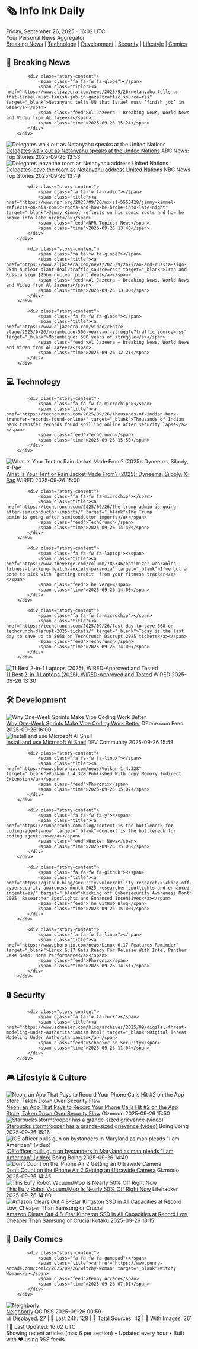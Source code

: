 <!-- Processing 54 RSS feeds at 2025-09-26 16:01:50 UTC -->
<!-- Processing: Penny Arcade -->
<!-- Processing: Garfield -->
<!-- Processing: Questionable Content -->
<!-- Processing: Girl Genius -->
<!-- Processing: Dinosaur Comics -->
<!-- Processing: BBC World News -->
<!-- Processing: BBC Breaking News -->
<!-- Processing: Al Jazeera Breaking News -->
<!-- Processing: Reuters Top News -->
<!-- Processing: ABC News Breaking -->
<!-- Processing: NBC News Breaking -->
<!-- Processing: TechCrunch -->
<!-- Processing: WIRED -->
<!-- Processing: Slashdot -->
<!-- Processing: Hacker News -->
<!-- Processing: Dev.to -->
<!-- Processing: StackOverflow Blog -->
<!-- Processing: Phoronix Linux News -->
<!-- Processing: Ubuntu Blog -->
<!-- Processing: GitHub Blog -->
<!-- Processing: InfoQ -->
<!-- Processing: DZone -->
<!-- Processing: Coding Horror -->
<!-- Processing: The Pragmatic Engineer -->
<!-- Processing: Gizmodo -->
<!-- Processing: Boing Boing -->
<!-- Processing: Schneier on Security -->
<!-- Generated 13 new posts out of 27 feeds processed -->
<div class="newspaper-header">
    <h1 class="newspaper-title">🗞️ Info Ink Daily</h1>
    <div class="newspaper-date">Friday, September 26, 2025 - 16:02 UTC</div>
    <div class="newspaper-subtitle">Your Personal News Aggregator</div>
</div>

<div class="newspaper-nav">
    <a href="#breaking">Breaking News</a> |
    <a href="#tech">Technology</a> |
    <a href="#dev">Development</a> |
    <a href="#security">Security</a> |
    <a href="#lifestyle">Lifestyle</a> |
    <a href="#webcomics">Comics</a>
</div>

<div class="news-section breaking-news" id="breaking">
<h2 class="section-header">🚨 Breaking News</h2>
<div class="stories-container">
<div class="story">
            
            <div class="story-content">
                <span class="fa fa-fw fa-globe"></span>
                <span class="title"><a href="https://www.aljazeera.com/news/2025/9/26/netanyahu-tells-un-that-israel-must-finish-job-in-gaza?traffic_source=rss" target="_blank">Netanyahu tells UN that Israel must ‘finish job’ in Gaza</a></span>
                <span class="feed">Al Jazeera – Breaking News, World News and Video from Al Jazeera</span>
                <span class="time">2025-09-26 15:24</span>
            </div>
        </div>
<div class="story">
            <img src="https://s.abcnews.com/images/US/un-1-rt-gmh-250926_1758892239654_hpMain_4x3t_384.jpg" alt="Delegates walk out as Netanyahu speaks at the United Nations" class="story-image" loading="lazy" onerror="this.style.display='none'">
            <div class="story-content">
                <span class="fa fa-fw fa-tv"></span>
                <span class="title"><a href="https://abcnews.go.com/Politics/netanyahu-set-give-contentious-speech-united-nations/story?id=125937350" target="_blank">Delegates walk out as Netanyahu speaks at the United Nations</a></span>
                <span class="feed">ABC News: Top Stories</span>
                <span class="time">2025-09-26 13:53</span>
            </div>
        </div>
<div class="story">
            <img src="https://media-cldnry.s-nbcnews.com/image/upload/t_fit_1500w/mpx/2704722219/2025_09/1758894578521_now_brk_unga_people_leaving_250926_1920x1080-j4n4nw.jpg" alt="Delegates leave the room as Netanyahu address United Nations" class="story-image" loading="lazy" onerror="this.style.display='none'">
            <div class="story-content">
                <span class="fa fa-fw fa-broadcast-tower"></span>
                <span class="title"><a href="https://www.nbcnews.com/now/video/delegates-leave-the-room-as-netanyahu-address-united-nations-248415301775" target="_blank">Delegates leave the room as Netanyahu address United Nations</a></span>
                <span class="feed">NBC News Top Stories</span>
                <span class="time">2025-09-26 13:49</span>
            </div>
        </div>
<div class="story">
            
            <div class="story-content">
                <span class="fa fa-fw fa-radio"></span>
                <span class="title"><a href="https://www.npr.org/2025/09/26/nx-s1-5553429/jimmy-kimmel-reflects-on-his-comic-roots-and-how-he-broke-into-late-night" target="_blank">Jimmy Kimmel reflects on his comic roots and how he broke into late night</a></span>
                <span class="feed">NPR Topics: News</span>
                <span class="time">2025-09-26 13:48</span>
            </div>
        </div>
<div class="story">
            
            <div class="story-content">
                <span class="fa fa-fw fa-globe"></span>
                <span class="title"><a href="https://www.aljazeera.com/news/2025/9/26/iran-and-russia-sign-25bn-nuclear-plant-deal?traffic_source=rss" target="_blank">Iran and Russia sign $25bn nuclear plant deal</a></span>
                <span class="feed">Al Jazeera – Breaking News, World News and Video from Al Jazeera</span>
                <span class="time">2025-09-26 13:00</span>
            </div>
        </div>
<div class="story">
            
            <div class="story-content">
                <span class="fa fa-fw fa-globe"></span>
                <span class="title"><a href="https://www.aljazeera.com/video/centre-stage/2025/9/26/mozambique-500-years-of-struggle?traffic_source=rss" target="_blank">Mozambique: 500 years of struggle</a></span>
                <span class="feed">Al Jazeera – Breaking News, World News and Video from Al Jazeera</span>
                <span class="time">2025-09-26 12:21</span>
            </div>
        </div>
</div>
</div>
<div class="news-section tech-news" id="tech">
<h2 class="section-header">💻 Technology</h2>
<div class="stories-container">
<div class="story">
            
            <div class="story-content">
                <span class="fa fa-fw fa-microchip"></span>
                <span class="title"><a href="https://techcrunch.com/2025/09/26/thousands-of-indian-bank-transfer-records-found-online/" target="_blank">Thousands of Indian bank transfer records found spilling online after security lapse</a></span>
                <span class="feed">TechCrunch</span>
                <span class="time">2025-09-26 15:50</span>
            </div>
        </div>
<div class="story">
            <img src="https://media.wired.com/photos/68d603d0c7389b674191945e/master/pass/What%20Is%20Your%20Tent%20or%20Rain%20Jacket%20Made%20From_%20Here%E2%80%99s%20What%20to%20Know%20About%20Dyneema,%20Silnylon,%20and%20Silpoly.png" alt="What Is Your Tent or Rain Jacket Made From? (2025): Dyneema, Silpoly, X-Pac" class="story-image" loading="lazy" onerror="this.style.display='none'">
            <div class="story-content">
                <span class="fa fa-fw fa-bolt"></span>
                <span class="title"><a href="https://www.wired.com/story/outdoor-gear-fabric-explainer/" target="_blank">What Is Your Tent or Rain Jacket Made From? (2025): Dyneema, Silpoly, X-Pac</a></span>
                <span class="feed">WIRED</span>
                <span class="time">2025-09-26 15:00</span>
            </div>
        </div>
<div class="story">
            
            <div class="story-content">
                <span class="fa fa-fw fa-microchip"></span>
                <span class="title"><a href="https://techcrunch.com/2025/09/26/the-trump-admin-is-going-after-semiconductor-imports/" target="_blank">The Trump admin is going after semiconductor imports</a></span>
                <span class="feed">TechCrunch</span>
                <span class="time">2025-09-26 14:40</span>
            </div>
        </div>
<div class="story">
            
            <div class="story-content">
                <span class="fa fa-fw fa-laptop"></span>
                <span class="title"><a href="https://www.theverge.com/column/786346/optimizer-wearables-fitness-tracking-health-anxiety-paranoia" target="_blank">I’ve got a bone to pick with ‘getting credit’ from your fitness tracker</a></span>
                <span class="feed">The Verge</span>
                <span class="time">2025-09-26 14:00</span>
            </div>
        </div>
<div class="story">
            
            <div class="story-content">
                <span class="fa fa-fw fa-microchip"></span>
                <span class="title"><a href="https://techcrunch.com/2025/09/26/last-day-to-save-668-on-techcrunch-disrupt-2025-tickets/" target="_blank">Today is the last day to save up to $668 on TechCrunch Disrupt 2025 tickets</a></span>
                <span class="feed">TechCrunch</span>
                <span class="time">2025-09-26 14:00</span>
            </div>
        </div>
<div class="story">
            <img src="https://media.wired.com/photos/6849bd25bf7204ccbda22354/master/pass/The%20Best%202-in-1%20Laptops%20to%20Flip%20Between%20Work%20and%20Play.png" alt="11 Best 2-in-1 Laptops (2025), WIRED-Approved and Tested" class="story-image" loading="lazy" onerror="this.style.display='none'">
            <div class="story-content">
                <span class="fa fa-fw fa-bolt"></span>
                <span class="title"><a href="https://www.wired.com/gallery/best-2-in-1-laptops/" target="_blank">11 Best 2-in-1 Laptops (2025), WIRED-Approved and Tested</a></span>
                <span class="feed">WIRED</span>
                <span class="time">2025-09-26 13:30</span>
            </div>
        </div>
</div>
</div>
<div class="news-section dev-news" id="dev">
<h2 class="section-header">🛠️ Development</h2>
<div class="stories-container">
<div class="story">
            <img src="https://dz2cdn1.dzone.com/thumbnail?fid=18659267&w=600" alt="Why One-Week Sprints Make Vibe Coding Work Better" class="story-image" loading="lazy" onerror="this.style.display='none'">
            <div class="story-content">
                <span class="fa fa-fw fa-newspaper"></span>
                <span class="title"><a href="https://dzone.com/articles/one-week-sprints-vibe-coding" target="_blank">Why One-Week Sprints Make Vibe Coding Work Better</a></span>
                <span class="feed">DZone.com Feed</span>
                <span class="time">2025-09-26 16:00</span>
            </div>
        </div>
<div class="story">
            <img src="https://media2.dev.to/dynamic/image/width=800%2Cheight=%2Cfit=scale-down%2Cgravity=auto%2Cformat=auto/https%3A%2F%2Fdev-to-uploads.s3.amazonaws.com%2Fuploads%2Farticles%2F05fjg24dhiqei9y5n5mz.png" alt="Install and use Microsoft AI Shell" class="story-image" loading="lazy" onerror="this.style.display='none'">
            <div class="story-content">
                <span class="fa fa-fw fa-code"></span>
                <span class="title"><a href="https://dev.to/techielass/install-and-use-microsoft-ai-shell-4c28" target="_blank">Install and use Microsoft AI Shell</a></span>
                <span class="feed">DEV Community</span>
                <span class="time">2025-09-26 15:58</span>
            </div>
        </div>
<div class="story">
            
            <div class="story-content">
                <span class="fa fa-fw fa-linux"></span>
                <span class="title"><a href="https://www.phoronix.com/news/Vulkan-1.4.328" target="_blank">Vulkan 1.4.328 Published With Copy Memory Indirect Extension</a></span>
                <span class="feed">Phoronix</span>
                <span class="time">2025-09-26 15:07</span>
            </div>
        </div>
<div class="story">
            
            <div class="story-content">
                <span class="fa fa-fw fa-y"></span>
                <span class="title"><a href="https://runnercode.com/blog/context-is-the-bottleneck-for-coding-agents-now" target="_blank">Context is the bottleneck for coding agents now</a></span>
                <span class="feed">Hacker News</span>
                <span class="time">2025-09-26 15:06</span>
            </div>
        </div>
<div class="story">
            
            <div class="story-content">
                <span class="fa fa-fw fa-github"></span>
                <span class="title"><a href="https://github.blog/security/vulnerability-research/kicking-off-cybersecurity-awareness-month-2025-researcher-spotlights-and-enhanced-incentives/" target="_blank">Kicking off Cybersecurity Awareness Month 2025: Researcher Spotlights and Enhanced Incentives</a></span>
                <span class="feed">The GitHub Blog</span>
                <span class="time">2025-09-26 15:00</span>
            </div>
        </div>
<div class="story">
            
            <div class="story-content">
                <span class="fa fa-fw fa-linux"></span>
                <span class="title"><a href="https://www.phoronix.com/news/Linux-6.17-Features-Reminder" target="_blank">Linux 6.17 Gets Ready For Release With Intel Panther Lake &amp; More Performance</a></span>
                <span class="feed">Phoronix</span>
                <span class="time">2025-09-26 14:51</span>
            </div>
        </div>
</div>
</div>
<div class="news-section security-news" id="security">
<h2 class="section-header">🔒 Security</h2>
<div class="stories-container">
<div class="story">
            
            <div class="story-content">
                <span class="fa fa-fw fa-lock"></span>
                <span class="title"><a href="https://www.schneier.com/blog/archives/2025/09/digital-threat-modeling-under-authoritarianism.html" target="_blank">Digital Threat Modeling Under Authoritarianism</a></span>
                <span class="feed">Schneier on Security</span>
                <span class="time">2025-09-26 11:04</span>
            </div>
        </div>
</div>
</div>
<div class="news-section lifestyle-news" id="lifestyle">
<h2 class="section-header">🎮 Lifestyle & Culture</h2>
<div class="stories-container">
<div class="story">
            <img src="https://gizmodo.com/app/uploads/2025/09/Apple-Iphone-17-Series-Air-25-1280x853.jpg" alt="Neon, an App That Pays to Record Your Phone Calls Hit #2 on the App Store, Taken Down Over Security Flaw" class="story-image" loading="lazy" onerror="this.style.display='none'">
            <div class="story-content">
                <span class="fa fa-fw fa-computer"></span>
                <span class="title"><a href="https://gizmodo.com/neon-app-call-recording-security-risk-2000664183" target="_blank">Neon, an App That Pays to Record Your Phone Calls Hit #2 on the App Store, Taken Down Over Security Flaw</a></span>
                <span class="feed">Gizmodo</span>
                <span class="time">2025-09-26 15:50</span>
            </div>
        </div>
<div class="story">
            <img src="https://i0.wp.com/boingboing.net/wp-content/uploads/2022/11/starbucks-e1758899729825.jpg?fit=600%2C397&amp;quality=60&amp;ssl=1" alt="Starbucks stormtrooper has a grande-sized grievance (video)" class="story-image" loading="lazy" onerror="this.style.display='none'">
            <div class="story-content">
                <span class="fa fa-fw fa-arrow-right"></span>
                <span class="title"><a href="https://boingboing.net/2025/09/26/starbucks-stormtrooper-has-a-grande-sized-grievance-video.html" target="_blank">Starbucks stormtrooper has a grande-sized grievance (video)</a></span>
                <span class="feed">Boing Boing</span>
                <span class="time">2025-09-26 15:16</span>
            </div>
        </div>
<div class="story">
            <img src="https://i0.wp.com/boingboing.net/wp-content/uploads/2023/04/gun-e1758897976384.jpeg?fit=600%2C400&amp;quality=60&amp;ssl=1" alt="ICE officer pulls gun on bystanders in Maryland as man pleads &quot;I am American&quot; (video)" class="story-image" loading="lazy" onerror="this.style.display='none'">
            <div class="story-content">
                <span class="fa fa-fw fa-arrow-right"></span>
                <span class="title"><a href="https://boingboing.net/2025/09/26/ice-officer-pulls-gun-on-bystanders-in-maryland-as-man-pleads-i-am-american-video.html" target="_blank">ICE officer pulls gun on bystanders in Maryland as man pleads &quot;I am American&quot; (video)</a></span>
                <span class="feed">Boing Boing</span>
                <span class="time">2025-09-26 14:49</span>
            </div>
        </div>
<div class="story">
            <img src="https://gizmodo.com/app/uploads/2025/09/Apple-Iphone-17-Series-Air-34-1280x853.jpg" alt="Don’t Count on the iPhone Air 2 Getting an Ultrawide Camera" class="story-image" loading="lazy" onerror="this.style.display='none'">
            <div class="story-content">
                <span class="fa fa-fw fa-computer"></span>
                <span class="title"><a href="https://gizmodo.com/iphone-air-2-ultrawide-lens-2000664109" target="_blank">Don’t Count on the iPhone Air 2 Getting an Ultrawide Camera</a></span>
                <span class="feed">Gizmodo</span>
                <span class="time">2025-09-26 14:45</span>
            </div>
        </div>
<div class="story">
            <img src="https://lifehacker.com/imagery/articles/01K6319ED1J081GPMN7HDSFSWT/hero-image.png" alt="This Eufy Robot Vacuum/Mop Is Nearly 50% Off Right Now" class="story-image" loading="lazy" onerror="this.style.display='none'">
            <div class="story-content">
                <span class="fa fa-fw fa-life-ring"></span>
                <span class="title"><a href="https://lifehacker.com/tech/eufy-robot-vacuum-plus-mop-omni-c20-deal?utm_medium=RSS" target="_blank">This Eufy Robot Vacuum/Mop Is Nearly 50% Off Right Now</a></span>
                <span class="feed">Lifehacker</span>
                <span class="time">2025-09-26 14:00</span>
            </div>
        </div>
<div class="story">
            <img src="https://kotaku.com/app/uploads/2025/09/KingstonSSD.jpg" alt="Amazon Clears Out 4.8-Star Kingston SSD in All Capacities at Record Low, Cheaper Than Samsung or Crucial" class="story-image" loading="lazy" onerror="this.style.display='none'">
            <div class="story-content">
                <span class="fa fa-fw fa-gamepad"></span>
                <span class="title"><a href="https://kotaku.com/amazon-clears-out-4-8-star-kingston-ssd-in-all-capacities-at-record-low-cheaper-than-samsung-or-crucial-2000628887" target="_blank">Amazon Clears Out 4.8-Star Kingston SSD in All Capacities at Record Low, Cheaper Than Samsung or Crucial</a></span>
                <span class="feed">Kotaku</span>
                <span class="time">2025-09-26 13:15</span>
            </div>
        </div>
</div>
</div>
<div class="news-section webcomics-section" id="webcomics">
<h2 class="section-header">🎨 Daily Comics</h2>
<div class="stories-container">
<div class="story">
            
            <div class="story-content">
                <span class="fa fa-fw fa-gamepad"></span>
                <span class="title"><a href="https://www.penny-arcade.com/comic/2025/09/26/witchy-woman" target="_blank">Witchy Woman</a></span>
                <span class="feed">Penny Arcade</span>
                <span class="time">2025-09-26 07:01</span>
            </div>
        </div>
<div class="story">
            <img src="http://www.questionablecontent.net/comics/5666.png" alt="Neighborly" class="story-image" loading="lazy" onerror="this.style.display='none'">
            <div class="story-content">
                <span class="fa fa-fw fa-music"></span>
                <span class="title"><a href="http://questionablecontent.net/view.php?comic=5666" target="_blank">Neighborly</a></span>
                <span class="feed">QC RSS</span>
                <span class="time">2025-09-26 00:59</span>
            </div>
        </div>
</div>
</div>

<div class="newspaper-footer">
    <div class="stats">
        📊 Displayed: 27 | 📅 Last 24h: 128 | 📡 Total Sources: 42 | 📸 With Images: 261 |
        🔄 Last Updated: 16:02 UTC
    </div>
    <div class="footer-note">
        Showing recent articles (max 6 per section) • Updated every hour • Built with ❤️ using RSS feeds
    </div>
</div>
